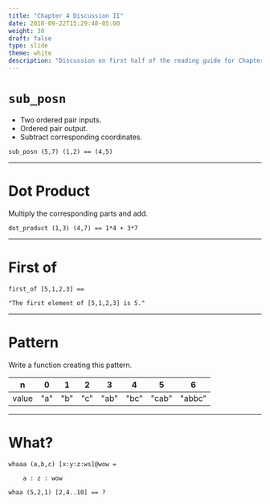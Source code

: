 ```yaml
---
title: "Chapter 4 Discussion II"
date: 2018-09-22T15:29:48-05:00
weight: 30
draft: false
type: slide
theme: white
description: "Discussion on first half of the reading guide for Chapter 4."
---
```


# `sub_posn`

* Two ordered pair inputs.
* Ordered pair output.
* Subtract corresponding coordinates.

`sub_posn (5,7) (1,2) == (4,5)`

---

# Dot Product

Multiply the corresponding parts and add.

`dot_product (1,3) (4,7) == 1*4 + 3*7`

---

# First of 

`first_of [5,1,2,3] ==`

`"The first element of [5,1,2,3] is 5."`

---

# Pattern

Write a function creating this pattern.

 n     |  0  |  1  |  2  |  3  |  4  |  5  |  6  |
 ------|:---:|:---:|:---:|:---:|:---:|:---:|:---:|
 value | "a" | "b" | "c" | "ab" | "bc" | "cab" | "abbc" |

---


# What?

`whaaa (a,b,c) [x:y:z:ws]@wow = `

`    a : z : wow`

`whaa (5,2,1) [2,4..10] == ?`
